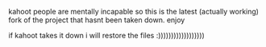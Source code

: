 kahoot people are mentally incapable so this is the latest (actually working) fork of the project that hasnt been taken down.
enjoy

if kahoot takes it down i will restore the files :))))))))))))))))))
